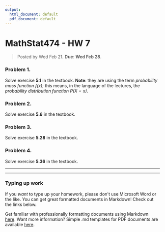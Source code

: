 ```yaml
---
output:
  html_document: default
  pdf_document: default
---
```

# MathStat474 - HW 7

> Posted by Wed Feb 21. **Due: Wed Feb 28.** 



### Problem 1. 

Solve exercise **5.1** in the textbook. **Note**: they are using the term *probability mass function $f(x)$*; this means, in the language of the lectures, the *probability distribution function $P(X=x)$*. 

### Problem 2. 

Solve exercise **5.6** in the textbook. 

### Problem 3. 

Solve exercise **5.28** in the textbook. 

### Problem 4. 

Solve exercise **5.36** in the textbook. 






---

---

### Typing up work 

If you *want* to type up your homework, please don't use Microsoft Word or the like. You can get great formatted documents in Markdown! Check out the links below. 

Get familiar with professionally formatting documents using Markdown [here](https://sondzus.github.io/MathStat474/DocumentFormattingGuidelines.html). 
Want more information? Simple .md templates for PDF documents are available [here](https://sondzus.github.io/MathStat474/DocumentFormattingGuidelines.html). 

